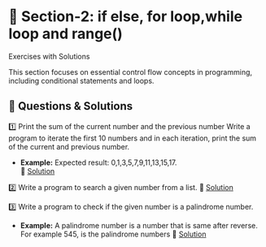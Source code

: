 # 📝 Section-2:  if else, for loop,while loop and range()
Exercises with Solutions

This section focuses on essential control flow concepts in programming, including conditional statements and loops. 

## 📌 Questions & Solutions  

1️⃣ Print the sum of the current number and the previous number Write a program to iterate the first 10 numbers and in each iteration, print the sum of the current and previous number. 
   - **Example:** Expected result: 0,1,3,5,7,9,11,13,15,17.  
🔗 [Solution](sum_of_current_and_previous.py) 

2️⃣ Write a program to search a given number from a list.
🔗 [Solution](search_number_in_list.py) 

3️⃣ Write a program to check if the given number is a palindrome
number.
   - **Example:** A palindrome number is a number that is same after reverse. For example 545, is the palindrome numbers
🔗 [Solution](is_palindrome.py) 